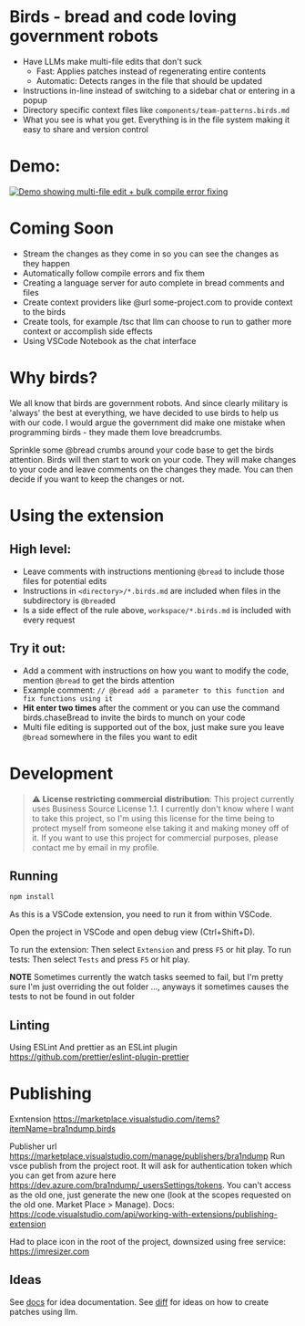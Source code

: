 # Birds - bread and code loving government robots

- Have LLMs make multi-file edits that don't suck
  - Fast: Applies patches instead of regenerating entire contents
  - Automatic: Detects ranges in the file that should be updated
- Instructions in-line instead of switching to a sidebar chat or entering in a popup
- Directory specific context files like `components/team-patterns.birds.md`
- What you see is what you get. Everything is in the file system making it easy to share and version control

# Demo:

[![Demo showing multi-file edit + bulk compile error fixing](https://img.youtube.com/vi/43tYTqNbBQeIfisT/0.jpg)](https://youtu.be/7FhcKhhFT4M?si=Gkn8U6sCc9KE1sWE)

# Coming Soon

- Stream the changes as they come in so you can see the changes as they happen
- Automatically follow compile errors and fix them
- Creating a language server for auto complete in bread comments and files
- Create context providers like @url some-project.com to provide context to the birds
- Create tools, for example /tsc that llm can choose to run to gather more context or accomplish side effects
- Using VSCode Notebook as the chat interface

# Why birds?

We all know that birds are government robots. And since clearly military is 'always' the best at everything, we have decided to use birds to help us with our code. I would argue the government did make one mistake when programming birds - they made them love breadcrumbs.

Sprinkle some @bread crumbs around your code base to get the birds attention. Birds will then start to work on your code. They will make changes to your code and leave comments on the changes they made. You can then decide if you want to keep the changes or not.

# Using the extension

## High level:

- Leave comments with instructions mentioning `@bread` to include those files for potential edits
- Instructions in `<directory>/*.birds.md` are included when files in the subdirectory is `@bread`ed
- Is a side effect of the rule above, `workspace/*.birds.md` is included with every request

## Try it out:

- Add a comment with instructions on how you want to modify the code, mention `@bread` to get the birds attention
- Example comment: `// @bread add a parameter to this function and fix functions using it`
- **Hit enter two times** after the comment or you can use the command birds.chaseBread to invite the birds to munch on your code
- Multi file editing is supported out of the box, just make sure you leave `@bread` somewhere in the files you want to edit

# Development

> :warning: **License restricting commercial distribution**: This project currently uses Business Source License 1.1. I currently don't know where I want to take this project, so I'm using this license for the time being to protect myself from someone else taking it and making money off of it. If you want to use this project for commercial purposes, please contact me by email in my profile.

## Running

```sh
npm install
```

As this is a VSCode extension, you need to run it from within VSCode.

Open the project in VSCode and open debug view (Ctrl+Shift+D).

To run the extension: Then select `Extension` and press `F5` or hit play.
To run tests: Then select `Tests` and press `F5` or hit play.

**NOTE** Sometimes currently the watch tasks seemed to fail, but I'm pretty sure I'm just overriding the out folder ..., anyways it sometimes causes the tests to not be found in out folder

## Linting

Using ESLint
And prettier as an ESLint plugin https://github.com/prettier/eslint-plugin-prettier

# Publishing

Exntension https://marketplace.visualstudio.com/items?itemName=bra1ndump.birds

Publisher url https://marketplace.visualstudio.com/manage/publishers/bra1ndump Run vsce publish from the project root. It will ask for authentication token which you can get from azure here https://dev.azure.com/bra1ndump/_usersSettings/tokens. You can't access as the old one, just generate the new one (look at the scopes requested on the old one. Market Place > Manage).
Docs: https://code.visualstudio.com/api/working-with-extensions/publishing-extension

Had to place icon in the root of the project, downsized using free service: https://imresizer.com

## Ideas

See [docs](docs/) for idea documentation.
See [diff](src/diff/docs/) for ideas on how to create patches using llm.
